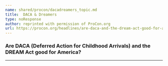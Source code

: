 ```yaml
---
name: shared/procon/dacadreamers_topic.md
title:  DACA & Dreamers 
type: noResponse
author: reprinted with permission of ProCon.org
url: https://procon.org/headlines/are-daca-and-the-dream-act-good-for-america/ 
---
```


###  Are DACA (Deferred Action for Childhood Arrivals) and the DREAM Act good for America?

---

